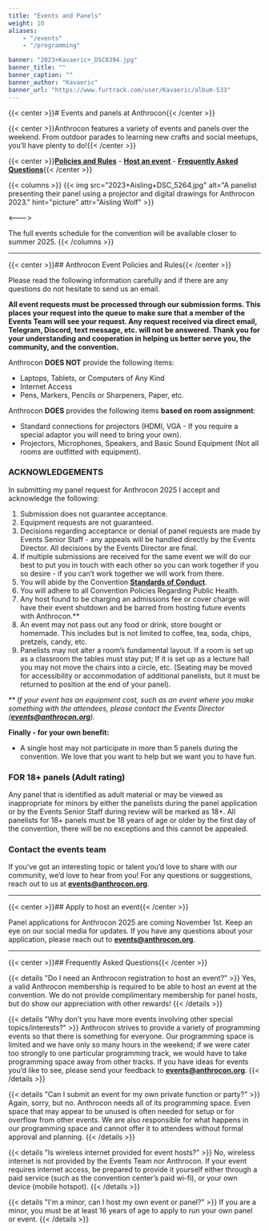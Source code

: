 ```yaml
---
title: "Events and Panels"
weight: 10
aliases:
    - "/events"
    - "/programming"

banner: "2023+Kavaeric+_DSC8394.jpg"
banner_title: ""
banner_caption: ""
banner_author: "Kavaeric"
banner_url: "https://www.furtrack.com/user/Kavaeric/album-533"
---
```


{{< center >}}# Events and panels at Anthrocon{{< /center >}}

{{< center >}}Anthrocon features a variety of events and panels over the weekend. From outdoor parades to learning new crafts and social meetups, you’ll have plenty to do!{{< /center >}}

{{< center >}}[**Policies and Rules**](#anthrocon-event-policies-and-rules) - [**Host an event**](#apply-to-host-an-event) - [**Frequently Asked Questions**](#frequently-asked-questions){{< /center >}}

{{< columns >}}
{{< img src="2023+Aisling+DSC_5264.jpg" alt="A panelist presenting their panel using a projector and digital drawings for Anthrocon 2023." hint="picture" attr="Aisling Wolf" >}}

<--->

The full events schedule for the convention will be available closer to summer 2025.
{{< /columns >}}

***

{{< center >}}## Anthrocon Event Policies and Rules{{< /center >}}

Please read the following information carefully and if there are any questions do not hesitate to send us an email.

**All event requests must be processed through our submission forms. This places your request into the queue to make sure that a member of the Events Team will see your request. Any request received via direct email, Telegram, Discord, text message, etc. will not be answered. Thank you for your understanding and cooperation in helping us better serve you, the community, and the convention.**

Anthrocon **DOES NOT** provide the following items:

- Laptops, Tablets, or Computers of Any Kind
- Internet Access
- Pens, Markers, Pencils or Sharpeners, Paper, etc.

Anthrocon **DOES** provides the following items **based on room assignment**:

- Standard connections for projectors (HDMI, VGA - If you require a special adaptor you will need to bring your own).
- Projectors, Microphones, Speakers, and Basic Sound Equipment (Not all rooms are outfitted with equipment).

### ACKNOWLEDGEMENTS

In submitting my panel request for Anthrocon 2025 I accept and acknowledge the following:

1. Submission does not guarantee acceptance.
2. Equipment requests are not guaranteed.
3. Decisions regarding acceptance or denial of panel requests are made by Events Senior Staff - any appeals will be handled directly by the Events Director. All decisions by the Events Director are final.
4. If multiple submissions are received for the same event we will do our best to put you in touch with each other so you can work together if you so desire - if you can’t work together we will work from there.
5. You will abide by the Convention [**Standards of Conduct**](https://anthrocon.org/standards-of-conduct).
6. You will adhere to all Convention Policies Regarding Public Health.
7. Any host found to be charging an admissions fee or cover charge will have their event shutdown and be barred from hosting future events with Anthrocon.\*\*
8. An event may not pass out any food or drink, store bought or homemade. This includes but is not limited to coffee, tea, soda, chips, pretzels, candy, etc.
9. Panelists may not alter a room’s fundamental layout. If a room is set up as a classroom the tables must stay put; If it is set up as a lecture hall you may not move the chairs into a circle, etc. (Seating may be moved for accessibility or accommodation of additional panelists, but it must be returned to position at the end of your panel).

\*\* *If your event has an equipment cost, such as an event where you make something with the attendees, please contact the Events Director ([**events@anthrocon.org**](mailto:events@anthrocon.org)).*

**Finally - for your own benefit:**

- A single host may not participate in more than 5 panels during the convention. We love that you want to help but we want you to have fun.

### FOR 18+ panels (Adult rating)

Any panel that is identified as adult material or may be viewed as inappropriate for minors by either the panelists during the panel application or by the Events Senior Staff during review will be marked as 18+. All panelists for 18+ panels must be 18 years of age or older by the first day of the convention, there will be no exceptions and this cannot be appealed.

### Contact the events team

If you’ve got an interesting topic or talent you’d love to share with our community, we’d love to hear from you! For any questions or suggestions, reach out to us at [**events@anthrocon.org**](mailto:events@anthrocon.org).

***

{{< center >}}## Apply to host an event{{< /center >}}

Panel applications for Anthrocon 2025 are coming November 1st. Keep an eye on our social media for updates. If you have any questions about your application, please reach out to [**events@anthrocon.org**](mailto:events@anthrocon.org).

***

{{< center >}}## Frequently Asked Questions{{< /center >}}

{{< details "Do I need an Anthrocon registration to host an event?" >}}
Yes, a valid Anthrocon membership is required to be able to host an event at the convention. We do not provide complimentary membership for panel hosts, but do show our appreciation with other rewards!
{{< /details >}}

{{< details "Why don't you have more events involving other special topics/interests?" >}}
Anthrocon strives to provide a variety of programming events so that there is something for everyone. Our programming space is limited and we have only so many hours in the weekend; if we were cater too strongly to one particular programming track, we would have to take programming space away from other tracks. If you have ideas for events you’d like to see, please send your feedback to [**events@anthrocon.org**](mailto:events@anthrocon.org).
{{< /details >}}

{{< details "Can I submit an event for my own private function or party?" >}}
Again, sorry, but no. Anthrocon needs all of its programming space. Even space that may appear to be unused is often needed for setup or for overflow from other events. We are also responsible for what happens in our programming space and cannot offer it to attendees without formal approval and planning.
{{< /details >}}

{{< details "Is wireless internet provided for event hosts?" >}}
No, wireless internet is not provided by the Events Team nor Anthrocon. If your event requires internet access, be prepared to provide it yourself either through a paid service (such as the convention center’s paid wi-fi), or your own device (mobile hotspot).
{{< /details >}}

{{< details "I'm a minor, can I host my own event or panel?" >}}
If you are a minor, you must be at least 16 years of age to apply to run your own panel or event.
{{< /details >}}

